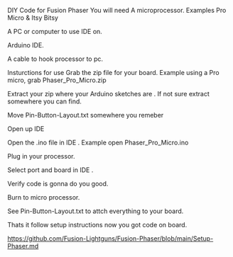 DIY Code for Fusion Phaser
You will need
A microprocessor. Examples Pro Micro & Itsy Bitsy

A PC or computer to use IDE on.

Arduino IDE.

A cable to hook processor to pc.

Insturctions for use
Grab the zip file for your board. Example using a Pro micro, grab Phaser_Pro_Micro.zip

Extract your zip where your Arduino sketches are . If not sure extract somewhere you can find.

Move Pin-Button-Layout.txt somewhere you remeber

Open up IDE

Open the .ino file in IDE . Example open Phaser_Pro_Micro.ino

Plug in your processor.

Select port and board in IDE .

Verify code is gonna do you good.

Burn to micro processor.

See Pin-Button-Layout.txt to attch everything to your board.

Thats it follow setup instructions now you got code on board.

https://github.com/Fusion-Lightguns/Fusion-Phaser/blob/main/Setup-Phaser.md
